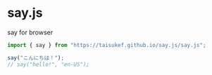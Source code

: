 # say.js
say for browser

```js
import { say } from "https://taisukef.github.io/say.js/say.js";

say("こんにちは！");
// say("hello!", "en-US");
```
